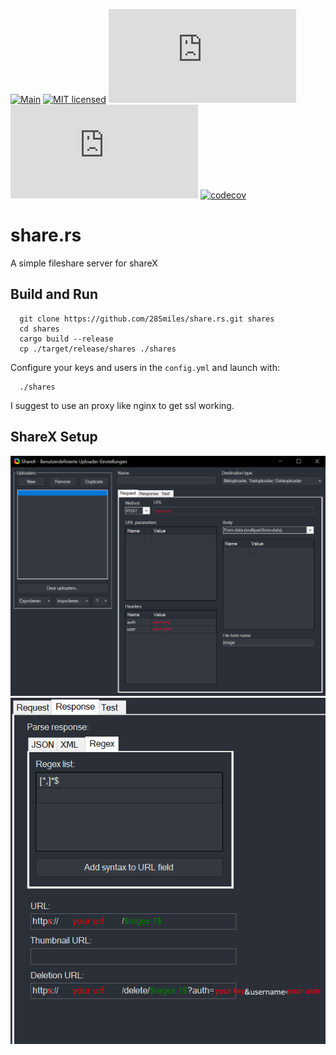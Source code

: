 [![Main](https://github.com/28Smiles/share.rs/actions/workflows/test.yml/badge.svg)](https://github.com/28Smiles/share.rs/actions/workflows/test.yml)
[![MIT licensed](https://img.shields.io/badge/license-MIT-blue.svg)](./LICENSE)
[![Latest Stable](https://img.shields.io/github/v/release/28Smiles/share.rs?label=latest%20stable)](https://github.com/28Smiles/share.rs/releases/latest)
[![Latest Release](https://img.shields.io/github/v/release/28Smiles/share.rs?include_prereleases&label=latest%20release)](https://github.com/28Smiles/share.rs/releases)
[![codecov](https://codecov.io/gh/28Smiles/share.rs/branch/master/graph/badge.svg?token=Td24qudkuq)](https://codecov.io/gh/28Smiles/share.rs)

# share.rs
A simple fileshare server for shareX

## Build and Run

```
  git clone https://github.com/28Smiles/share.rs.git shares
  cd shares
  cargo build --release
  cp ./target/release/shares ./shares
```

Configure your keys and users in the `config.yml` and launch with:
```
  ./shares
```

I suggest to use an proxy like nginx to get ssl working.

## ShareX Setup

![](https://github.com/28Smiles/share.rs/blob/master/store/setup_sharex_1.png?raw=true)
![](https://github.com/28Smiles/share.rs/blob/master/store/setup_sharex_2.png?raw=true)
